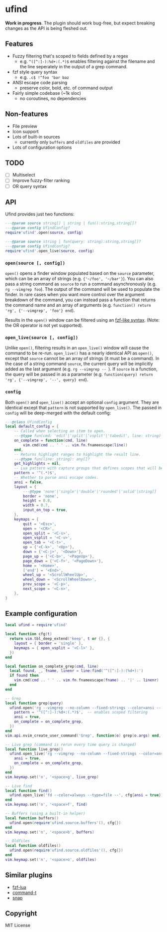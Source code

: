 ufind
=====

**Work in progress**. The plugin should work bug-free, but expect breaking changes as the API is
being fleshed out.

Features
--------
  - Fuzzy filtering that's scoped to fields defined by a regex
    - e.g. `^([^:]-):%d+:(.*)$` enables filtering against the filename and the line seperately in
      the output of a grep command.
  - fzf style query syntax
    - e.g. `.c$ !^foo 'bar baz`
  - ANSI escape code parsing
    - preserve color, bold, etc. of command output
  - Fairly simple codebase (~1k sloc)
    - no coroutines, no dependencies

Non-features
------------
  - File preview
  - Icon support
  - Lots of built-in sources
    - currently only `buffers` and `oldfiles` are provided
  - Lots of configuration options

TODO
----
  - [ ] Multiselect
  - [ ] Improve fuzzy-filter ranking
  - [ ] OR query syntax

API
---
Ufind provides just two functions:

```lua
---@param source string[] | string | fun():string,string[]?
---@param config UfindConfig?
require'ufind'.open(source, config)

---@param source string | fun(query: string):string,string[]?
---@param config UfindConfig?
require'ufind'.open_live(source, config)
```

### `open(source [, config])`

`open()` opens a finder window populated based on the `source` parameter, which can be an array of
strings (e.g. `{'~/foo', '~/bar'}`). You can also pass a string command as `source` to run a command
asynchronously (e.g. `rg --vimgrep foo`). The output of the command will be used to populate the
finder. In rare cases when you want more control over the argument breakdown of the command, you can
instead pass a function that returns the command name and an array of arguments (e.g. `function()
return 'rg', {'--vimgrep', 'foo'} end`).

Results in the `open()` window can be filtered using an [fzf-like
syntax](https://github.com/junegunn/fzf/#search-syntax). (Note: the OR operator is not yet
supported).

### `open_live(source [, config])`

Unlike `open()`, filtering results in an `open_live()` window will cause the command to be re-run.
`open_live()` has a nearly identical API as `open()`, except that `source` cannot be an array of
strings (it must be a command). In the case of a string command `source`, the current query will be
implicitly added as the last argument (e.g. `rg --vimgrep -- `). If `source` is a function, the
query will be passed in as a parameter (e.g. `function(query) return 'rg', {'--vimgrep', '--',
query} end`).

### `config`

Both `open()` and `open_live()` accept an optional `config` argument. They are identical except that
`pattern` is not supported by `open_live()`. The passed in `config` will be deep-merged with the
default config:

```lua
---@class UfindConfig
local default_config = {
    -- Called when selecting an item to open.
    ---@type fun(cmd: 'edit'|'split'|'vsplit'|'tabedit', line: string)
    on_complete = function(cmd, line)
        vim.cmd(cmd .. ' ' .. vim.fn.fnameescape(line))
    end,
    -- Returns highlight ranges to highlight the result line.
    ---@type fun(line: string): any[]?
    get_highlights = nil,
    -- Lua pattern with capture groups that defines scopes that will be queried individually.
    pattern = '^(.*)$',
    -- Whether to parse ansi escape codes.
    ansi = false,
    layout = {
        ---@type 'none'|'single'|'double'|'rounded'|'solid'|string[]
        border = 'none',
        height = 0.8,
        width = 0.7,
        input_on_top = true,
    },
    keymaps = {
        quit = '<Esc>',
        open = '<CR>',
        open_split = '<C-s>',
        open_vsplit = '<C-v>',
        open_tab = '<C-t>',
        up = {'<C-k>', '<Up>'},
        down = {'<C-j>', '<Down>'},
        page_up = {'<C-b>', '<PageUp>'},
        page_down = {'<C-f>', '<PageDown>'},
        home = '<Home>',
        ['end'] = '<End>',
        wheel_up = '<ScrollWheelUp>',
        wheel_down = '<ScrollWheelDown>',
        prev_scope = '<C-p>',
        next_scope = '<C-n>',
    },
}
```

Example configuration
---------------------
```lua
local ufind = require'ufind'

local function cfg(t)
  return vim.tbl_deep_extend('keep', t or {}, {
    layout = { border = 'single' },
    keymaps = { open_vsplit = '<C-l>' },
  })
end

local function on_complete_grep(cmd, line)
  local found, _, fname, linenr = line:find('^([^:]-):(%d+):')
  if found then
    vim.cmd(cmd .. ' ' .. vim.fn.fnameescape(fname) .. '|' .. linenr)
  end
end

-- Grep
local function grep(query)
  ufind.open('rg --vimgrep --no-column --fixed-strings --color=ansi -- ' .. query, cfg{
    pattern = '^([^:]-):%d+:(.*)$',  -- enables scoped filtering
    ansi = true,
    on_complete = on_complete_grep,
  })
end
vim.api.nvim_create_user_command('Grep', function(o) grep(o.args) end, {nargs = '+'})

-- Live grep (command is rerun every time query is changed)
local function live_grep()
  ufind.open_live('rg --vimgrep --no-column --fixed-strings --color=ansi -- ', cfg{
    ansi = true,
    on_complete = on_complete_grep,
  })
end
vim.keymap.set('n', '<space>g', live_grep)

-- Live find
local function find()
  ufind.open_live('fd --color=always --type=file --', cfg{ansi = true})
end
vim.keymap.set('n', '<space>f', find)

-- Buffers (using a built-in helper)
local function buffers()
  ufind.open(require'ufind.source.buffers'(), cfg{})
end
vim.keymap.set('n', '<space>b', buffers)

-- Oldfiles
local function oldfiles()
  ufind.open(require'ufind.source.oldfiles'(), cfg{})
end
vim.keymap.set('n', '<space>o', oldfiles)
```

Similar plugins
---------------
  - [fzf-lua](https://github.com/ibhagwan/fzf-lua)
  - [command-t](https://github.com/wincent/command-t/)
  - [snap](https://github.com/camspiers/snap)

Copyright
---------
MIT License
